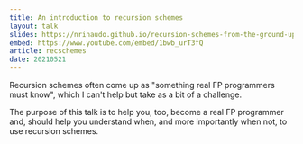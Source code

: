 ```yaml
---
title: An introduction to recursion schemes
layout: talk
slides: https://nrinaudo.github.io/recursion-schemes-from-the-ground-up/
embed: https://www.youtube.com/embed/1bwb_urT3fQ
article: recschemes
date: 20210521
---
```


Recursion schemes often come up as "something real FP programmers must know", which I can't help but take as a bit of a challenge.

The purpose of this talk is to help you, too, become a real FP programmer and, should help you understand when, and more importantly when not, to use recursion schemes.
